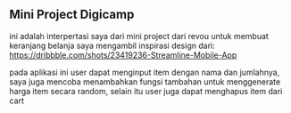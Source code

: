 ## Mini Project Digicamp

ini adalah interpertasi saya dari mini project dari revou untuk membuat keranjang belanja
saya mengambil inspirasi design dari:
https://dribbble.com/shots/23419236-Streamline-Mobile-App

pada aplikasi ini user dapat menginput item dengan nama dan jumlahnya, saya juga mencoba menambahkan fungsi tambahan untuk menggenerate harga item secara random,
selain itu user juga dapat menghapus item dari cart

